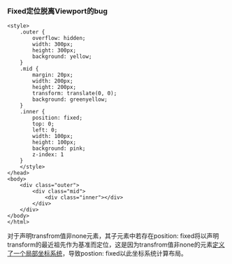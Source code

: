 ### Fixed定位脱离Viewport的bug



```
<style>
    .outer {
        overflow: hidden;
        width: 300px;
        height: 300px;
        background: yellow;
    }
    .mid {
        margin: 20px;
        width: 200px;
        height: 200px;
        transform: translate(0, 0);
        background: greenyellow;
    }
    .inner {
        position: fixed;
        top: 0;
        left: 0;
        width: 100px;
        height: 100px;
        background: pink;
        z-index: 1
    }
    </style>
</head>
<body>
    <div class="outer">
        <div class="mid">
            <div class="inner"></div>
        </div>
    </div>
</body>
</html>
```

对于声明transfrom值非none元素，其子元素中若存在position: fixed将以声明transform的最近祖先作为基准而定位，这是因为transfrom值非none的元素[定义了一个局部坐标系统](http://www.w3.org/TR/css3-2d-transforms/#transform-rendering)，导致postion: fixed以此坐标系统计算布局。


